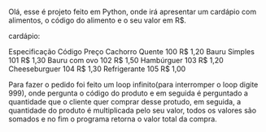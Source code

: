 Olá, esse é projeto feito em Python, onde irá apresentar um cardápio com alimentos, o código do alimento e o seu valor em R$.

cardápio: 

Especificação   Código  Preço
Cachorro Quente 100     R$ 1,20
Bauru Simples   101     R$ 1,30
Bauru com ovo   102     R$ 1,50
Hambúrguer      103     R$ 1,20
Cheeseburguer   104     R$ 1,30
Refrigerante    105     R$ 1,00

Para fazer o pedido foi feito um loop infinito(para interromper o loop digite 999), onde pergunta o código do produto e em seguida é perguntado a quantidade que o cliente quer comprar desse protudo, em seguida, a quantidade do produto é multiplicada pelo seu valor, todos os valores são somados e no fim o programa retorna o valor total da compra.